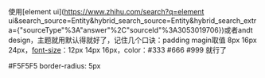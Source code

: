 使用[element ui](https://www.zhihu.com/search?q=element ui&search_source=Entity&hybrid_search_source=Entity&hybrid_search_extra={"sourceType"%3A"answer"%2C"sourceId"%3A3053019706})或者andt design，主题就用默认得就好了，记住几个口诀：padding magin取值 8px 16px 24px，[font-size](https://www.zhihu.com/search?q=font-size&search_source=Entity&hybrid_search_source=Entity&hybrid_search_extra={"sourceType"%3A"answer"%2C"sourceId"%3A3053019706})：12px 14px 16px，color：#333 #666 #999 就行了

\#F5F5F5 border-radius: 5px